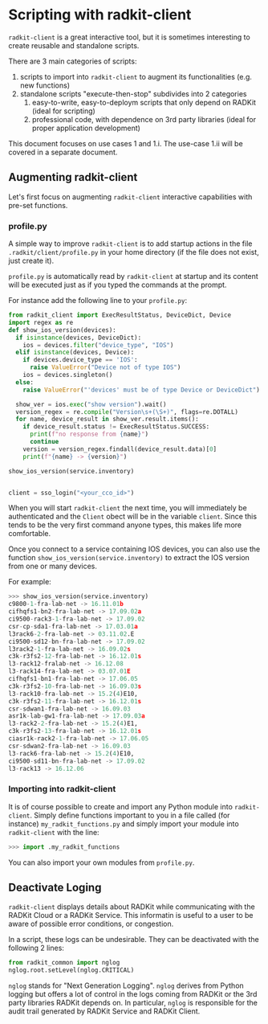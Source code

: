 # Scripting with radkit-client

`radkit-client` is a great interactive tool, but it is sometimes interesting to create reusable and standalone scripts.

There are 3 main categories of scripts:
1. scripts to import into `radkit-client` to augment its functionalities (e.g. new functions)
2. standalone scripts "execute-then-stop" subdivides into 2 categories
   1. easy-to-write, easy-to-deploym scripts that only depend on RADKit (ideal for scripting)
   2. professional code, with dependence on 3rd party libraries (ideal for proper application development)

This document focuses on use cases 1 and 1.i. The use-case 1.ii will be covered in a separate document.

## Augmenting radkit-client

Let's first focus on augmenting `radkit-client` interactive capabilities with pre-set functions.

### profile.py

A simple way to improve `radkit-client` is to add startup actions in the file `.radkit/client/profile.py` in your home directory (if the file does not exist, just create it).

`profile.py` is automatically read by `radkit-client` at startup and its content will be executed just as if you typed the commands at the prompt.

For instance add the following line to your `profile.py`:
```python
from radkit_client import ExecResultStatus, DeviceDict, Device
import regex as re
def show_ios_version(devices):
  if isinstance(devices, DeviceDict):
    ios = devices.filter("device_type", "IOS")
  elif isinstance(devices, Device):
    if devices.device_type == 'IOS':
      raise ValueError("Device not of type IOS")
    ios = devices.singleton()
  else:
    raise ValueError("'devices' must be of type Device or DeviceDict")

  show_ver = ios.exec("show version").wait()
  version_regex = re.compile("Version\s+(\S+)", flags=re.DOTALL)
  for name, device_result in show_ver.result.items():
    if device_result.status != ExecResultStatus.SUCCESS:
      print(f"no response from {name}")
      continue
    version = version_regex.findall(device_result.data)[0]
    print(f"{name} -> {version}")

show_ios_version(service.inventory)


client = sso_login("<your_cco_id>")
```

When you will start `radkit-client` the next time, you will immediately be authenticated and the `Client` obect will be in the variable `client`. Since this tends to be the very first command anyone types, this makes life more comfortable.

Once you connect to a service containing IOS devices, you can also use the function `show_ios_version(service.inventory)` to extract the IOS version from one or many devices.

For example:
```python
>>> show_ios_version(service.inventory)
c9800-1-fra-lab-net -> 16.11.01b
cifhqfs1-bn2-fra-lab-net -> 17.09.02a
ci9500-rack3-1-fra-lab-net -> 17.09.02
csr-cp-sda1-fra-lab-net -> 17.03.01a
l3rack6-2-fra-lab-net -> 03.11.02.E
ci9500-sd12-bn-fra-lab-net -> 17.09.02
l3rack2-1-fra-lab-net -> 16.09.02s
c3k-r3fs2-12-fra-lab-net -> 16.12.01s
l3-rack12-fralab-net -> 16.12.08
l3-rack14-fra-lab-net -> 03.07.01E
cifhqfs1-bn1-fra-lab-net -> 17.06.05
c3k-r3fs2-10-fra-lab-net -> 16.09.03s
l3-rack10-fra-lab-net -> 15.2(4)E10,
c3k-r3fs2-11-fra-lab-net -> 16.12.01s
csr-sdwan1-fra-lab-net -> 16.09.03
asr1k-lab-gw1-fra-lab-net -> 17.09.03a
l3-rack2-2-fra-lab-net -> 15.2(4)E1,
c3k-r3fs2-13-fra-lab-net -> 16.12.01s
ciasr1k-rack2-1-fra-lab-net -> 17.06.05
csr-sdwan2-fra-lab-net -> 16.09.03
l3-rack6-fra-lab-net -> 15.2(4)E10,
ci9500-sd11-bn-fra-lab-net -> 17.09.02
l3-rack13 -> 16.12.06
```

### Importing into radkit-client

It is of course possible to create and import any Python module into `radkit-client`. Simply define functions important to you in a file called (for instance) `my_radkit_functions.py` and simply import your module into `radkit-client` with the line:
```python
>>> import .my_radkit_functions
```

You can also import your own modules from `profile.py`.

## Deactivate Loging

`radkit-client` displays details about RADKit while communicating with the RADKit Cloud or a RADKit Service. This informatin is useful to a user to be aware of possible error conditions, or congestion.

In a script, these logs can be undesirable. They can be deactivated with the following 2 lines:

```python
from radkit_common import nglog
nglog.root.setLevel(nglog.CRITICAL)
```

`nglog` stands for "Next Generation Logging". `nglog` derives from Python logging but offers a lot of control in the logs coming from RADKit or the 3rd party libraries RADKit depends on. In particular, `nglog` is responsible for the audit trail generated by RADKit Service and RADKit Client.
